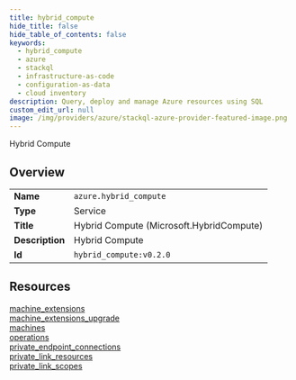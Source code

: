 ```yaml
---
title: hybrid_compute
hide_title: false
hide_table_of_contents: false
keywords:
  - hybrid_compute
  - azure
  - stackql
  - infrastructure-as-code
  - configuration-as-data
  - cloud inventory
description: Query, deploy and manage Azure resources using SQL
custom_edit_url: null
image: /img/providers/azure/stackql-azure-provider-featured-image.png
---
```

Hybrid Compute  
    

## Overview
<table><tbody>
<tr><td><b>Name</b></td><td><code>azure.hybrid_compute</code></td></tr>
<tr><td><b>Type</b></td><td>Service</td></tr>
<tr><td><b>Title</b></td><td>Hybrid Compute (Microsoft.HybridCompute)</td></tr>
<tr><td><b>Description</b></td><td>Hybrid Compute</td></tr>
<tr><td><b>Id</b></td><td><code>hybrid_compute:v0.2.0</code></td></tr>
</tbody></table>

## Resources
<div class="row">
<div class="providerDocColumn">
<a href="/providers/azure/hybrid_compute/machine_extensions/">machine_extensions</a><br />
<a href="/providers/azure/hybrid_compute/machine_extensions_upgrade/">machine_extensions_upgrade</a><br />
<a href="/providers/azure/hybrid_compute/machines/">machines</a><br />
<a href="/providers/azure/hybrid_compute/operations/">operations</a><br />
</div>
<div class="providerDocColumn">
<a href="/providers/azure/hybrid_compute/private_endpoint_connections/">private_endpoint_connections</a><br />
<a href="/providers/azure/hybrid_compute/private_link_resources/">private_link_resources</a><br />
<a href="/providers/azure/hybrid_compute/private_link_scopes/">private_link_scopes</a><br />
</div>
</div>
